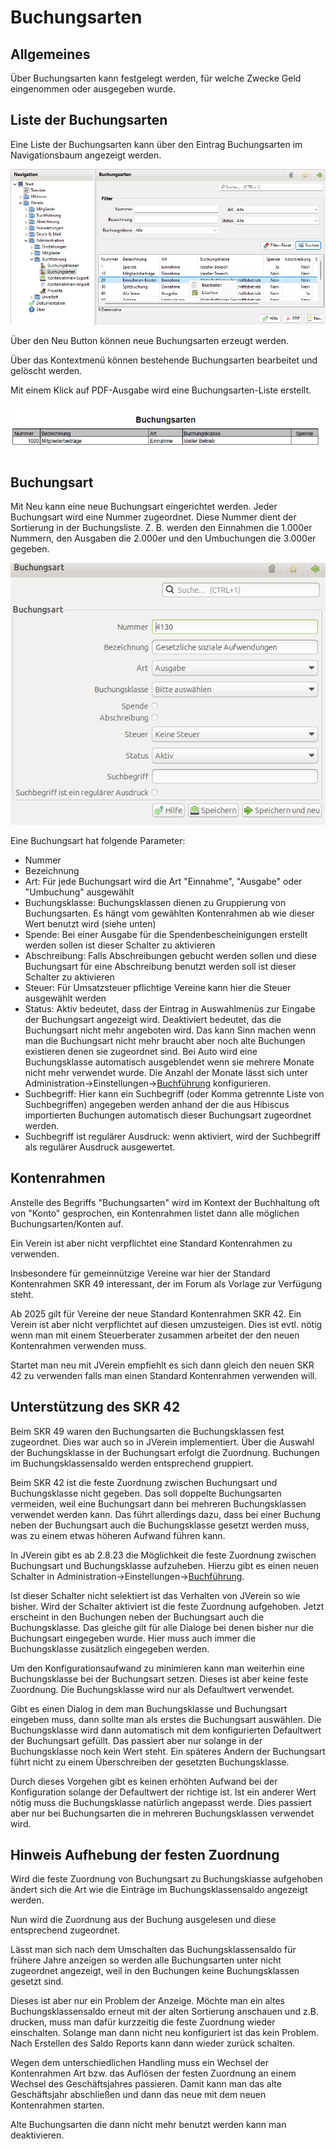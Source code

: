 # Buchungsarten

## Allgemeines

Über Buchungsarten kann festgelegt werden, für welche Zwecke Geld eingenommen oder ausgegeben wurde.

## Liste der Buchungsarten

Eine Liste der Buchungsarten kann über den Eintrag Buchungsarten im Navigationsbaum angezeigt werden.

![](img/BuchungsartenListeView.png)

Über den Neu Button können neue Buchungsarten erzeugt werden.

Über das Kontextmenü können bestehende Buchungsarten bearbeitet und gelöscht werden.

Mit einem Klick auf PDF-Ausgabe wird eine Buchungsarten-Liste erstellt.

![](<img/Buchungsartenpdf (2).png>)

## Buchungsart

Mit Neu kann eine neue Buchungsart eingerichtet werden. Jeder Buchungsart wird eine Nummer zugeordnet. Diese Nummer dient der Sortierung in der Buchungsliste. Z. B. werden den Einnahmen die 1.000er Nummern, den Ausgaben die 2.000er und den Umbuchungen die 3.000er gegeben.

![](<img/buchungsarten.png>)

Eine Buchungsart hat folgende Parameter:

* Nummer
* Bezeichnung
* Art: Für jede Buchungsart wird die Art "Einnahme", "Ausgabe" oder "Umbuchung" ausgewählt
* Buchungsklasse: Buchungsklassen dienen zu Gruppierung von Buchungsarten. Es hängt vom gewählten Kontenrahmen ab wie dieser Wert benutzt wird (siehe unten)
* Spende: Bei einer Ausgabe für die Spendenbescheinigungen erstellt werden sollen ist dieser Schalter zu aktivieren
* Abschreibung: Falls Abschreibungen gebucht werden sollen und diese Buchungsart für eine Abschreibung benutzt werden soll ist dieser Schalter zu aktivieren
* Steuer: Für Umsatzsteuer pflichtige Vereine kann hier die Steuer ausgewählt werden
* Status: Aktiv bedeutet, dass der Eintrag in Auswahlmenüs zur Eingabe der Buchungsart angezeigt wird. Deaktiviert bedeutet, das die Buchungsart nicht mehr angeboten wird. Das kann Sinn machen wenn man die Buchungsart nicht mehr braucht aber noch alte Buchungen existieren denen sie zugeordnet sind. Bei Auto wird eine Buchungsklasse automatisch ausgeblendet wenn sie mehrere Monate nicht mehr verwendet wurde. Die Anzahl der Monate lässt sich unter Administration->Einstellungen->[Buchführung](../einstellungen/buchfuehrung.md) konfigurieren.
* Suchbegriff: Hier kann ein Suchbegriff (oder Komma getrennte Liste von Suchbegriffen) angegeben werden anhand der die aus Hibiscus importierten Buchungen automatisch dieser Buchungsart zugeordnet werden.
* Suchbegriff ist regulärer Ausdruck: wenn aktiviert, wird der Suchbegriff als regulärer Ausdruck ausgewertet.

## Kontenrahmen

Anstelle des Begriffs "Buchungsarten" wird im Kontext der Buchhaltung oft von "Konto" gesprochen, ein Kontenrahmen listet dann alle möglichen Buchungsarten/Konten auf.

Ein Verein ist aber nicht verpflichtet eine Standard Kontenrahmen zu verwenden.

Insbesondere für gemeinnützige Vereine war hier der Standard Kontenrahmen SKR 49 interessant, der im Forum als Vorlage zur Verfügung steht.

Ab 2025 gilt für Vereine der neue Standard Kontenrahmen SKR 42. Ein Verein ist aber nicht verpflichtet auf diesen umzusteigen. Dies ist evtl. nötig wenn man mit einem Steuerberater zusammen arbeitet der den neuen Kontenrahmen verwenden muss.

Startet man neu mit JVerein empfiehlt es sich dann gleich den neuen SKR 42 zu verwenden falls man einen Standard Kontenrahmen verwenden will.

## Unterstützung des SKR 42

Beim SKR 49 waren den Buchungsarten die Buchungsklassen fest zugeordnet. Dies war auch so in JVerein implementiert. Über die Auswahl der Buchungsklasse in der Buchungsart erfolgt die Zuordnung. Buchungen im Buchungsklassensaldo werden entsprechend gruppiert.

Beim SKR 42 ist die feste Zuordnung zwischen Buchungsart und Buchungsklasse nicht gegeben. Das soll doppelte Buchungsarten vermeiden, weil eine Buchungsart dann bei mehreren Buchungsklassen verwendet werden kann. Das führt allerdings dazu, dass bei einer Buchung neben der Buchungsart auch die Buchungsklasse gesetzt werden muss, was zu einem etwas höheren Aufwand führen kann.

In JVerein gibt es ab 2.8.23 die Möglichkeit die feste Zuordnung zwischen Buchungsart und Buchungsklasse aufzuheben. Hierzu gibt es einen neuen Schalter in Administration->Einstellungen->[Buchführung](../einstellungen/buchfuehrung.md).

Ist dieser Schalter nicht selektiert ist das Verhalten von JVerein so wie bisher. Wird der Schalter aktiviert ist die feste Zuordnung aufgehoben. Jetzt erscheint in den Buchungen neben der Buchungsart auch die Buchungsklasse. Das gleiche gilt für alle Dialoge bei denen bisher nur die Buchungsart eingegeben wurde. Hier muss auch immer die Buchungsklasse zusätzlich eingegeben werden.

Um den Konfigurationsaufwand zu minimieren kann man weiterhin eine Buchungsklasse bei der Buchungsart setzen. Dieses ist aber keine feste Zuordnung. Die Buchungsklasse wird nur als Defaultwert verwendet.

Gibt es einen Dialog in dem man Buchungsklasse und Buchungsart eingeben muss, dann sollte man als erstes die Buchungsart auswählen. Die Buchungsklasse wird dann automatisch mit dem konfigurierten Defaultwert der Buchungsart gefüllt. Das passiert aber nur solange in der Buchungsklasse noch kein Wert steht. Ein späteres Ändern der Buchungsart führt nicht zu einem Überschreiben der gesetzten Buchungsklasse.

Durch dieses Vorgehen gibt es keinen erhöhten Aufwand bei der Konfiguration solange der Defaultwert der richtige ist. Ist ein anderer Wert nötig muss die Buchungsklasse natürlich angepasst werde. Dies passiert aber nur bei Buchungsarten die in mehreren Buchungsklassen verwendet wird.

## Hinweis Aufhebung der festen Zuordnung

Wird die feste Zuordnung von Buchungsart zu Buchungsklasse aufgehoben ändert sich die Art wie die Einträge im Buchungsklassensaldo angezeigt werden.

Nun wird die Zuordnung aus der Buchung ausgelesen und diese entsprechend zugeordnet.

Lässt man sich nach dem Umschalten das Buchungsklassensaldo für frühere Jahre anzeigen so werden alle Buchungsarten unter nicht zugeordnet angezeigt, weil in den Buchungen keine Buchungsklassen gesetzt sind.

Dieses ist aber nur ein Problem der Anzeige. Möchte man ein altes Buchungsklassensaldo erneut mit der alten Sortierung anschauen und z.B. drucken, muss man dafür kurzzeitig die feste Zuordnung wieder einschalten. Solange man dann nicht neu konfiguriert ist das kein Problem. Nach Erstellen des Saldo Reports kann dann wieder zurück schalten.

Wegen dem unterschiedlichen Handling muss ein Wechsel der Kontenrahmen Art bzw. das Auflösen der festen Zuordnung an einem Wechsel des Geschäftsjahres passieren. Damit kann man das alte Geschäftsjahr abschließen und dann das neue mit dem neuen Kontenrahmen starten.

Alte Buchungsarten die dann nicht mehr benutzt werden kann man deaktivieren.
